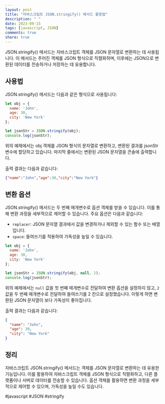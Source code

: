 ```yaml
---
layout: post
title: "자바스크립트 JSON.stringify() 메서드 활용법"
description: " "
date: 2023-09-15
tags: [javascript, JSON]
comments: true
share: true
---
```


JSON.stringify() 메서드는 자바스크립트 객체를 JSON 문자열로 변환하는 데 사용됩니다. 이 메서드는 주어진 객체를 JSON 형식으로 직렬화하며, 이후에는 JSON으로 변환된 데이터를 전송하거나 저장하는 데 유용합니다.

## 사용법

JSON.stringify() 메서드는 다음과 같은 형식으로 사용됩니다:

```javascript
let obj = {
  name: 'John',
  age: 30,
  city: 'New York'
};

let jsonStr = JSON.stringify(obj);
console.log(jsonStr);
```

위의 예제에서는 obj 객체를 JSON 형식의 문자열로 변환하고, 변환된 결과를 jsonStr 변수에 할당하고 있습니다. 마지막 줄에서는 변환된 JSON 문자열을 콘솔에 출력합니다.

출력 결과는 다음과 같습니다:

```json
{"name":"John","age":30,"city":"New York"}
```

## 변환 옵션

JSON.stringify() 메서드는 두 번째 매개변수로 옵션 객체를 받을 수 있습니다. 이를 통해 변환 과정을 세부적으로 제어할 수 있습니다. 주요 옵션은 다음과 같습니다:

- `replacer`: JSON 문자열 결과에서 값을 변경하거나 제외할 수 있는 함수 또는 배열입니다.
- `space`: 들여쓰기를 적용하여 가독성을 높일 수 있습니다.

```javascript
let obj = {
  name: 'John',
  age: 30,
  city: 'New York'
};

let jsonStr = JSON.stringify(obj, null, 2);
console.log(jsonStr);
```

위의 예제에서는 `null` 값을 첫 번째 매개변수로 전달하여 변환 옵션을 설정하지 않고, `2` 값을 두 번째 매개변수로 전달하여 들여쓰기를 2 칸으로 설정했습니다. 이렇게 하면 변환된 JSON 문자열이 보다 가독성이 좋아집니다.

출력 결과는 다음과 같습니다:

```json
{
  "name": "John",
  "age": 30,
  "city": "New York"
}
```

## 정리

자바스크립트 JSON.stringify() 메서드는 객체를 JSON 문자열로 변환하는 데 유용한 기능입니다. 이를 활용하여 자바스크립트 객체를 JSON 형식으로 직렬화하고, 다른 플랫폼이나 서버로 데이터를 전송할 수 있습니다. 옵션 객체를 활용하면 변환 과정을 세부적으로 제어할 수 있으며, 가독성을 높일 수도 있습니다.

#javascript #JSON #stringify